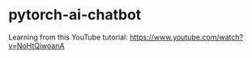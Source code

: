 # pytorch-ai-chatbot
Learning from this YouTube tutorial: https://www.youtube.com/watch?v=NoHtQiwoanA
